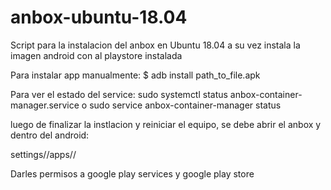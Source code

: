 # anbox-ubuntu-18.04

Script para la instalacion del anbox en Ubuntu 18.04 a su vez instala la imagen android con al playstore instalada

Para instalar app manualmente:
$ adb install path_to_file.apk

Para ver el estado del service:
sudo systemctl status anbox-container-manager.service
o
sudo service anbox-container-manager status

luego de finalizar la instlacion y reiniciar el equipo, se debe abrir el anbox y dentro del android:

settings//apps//

Darles permisos a google play services y google play store

